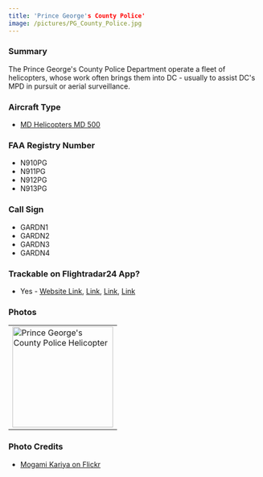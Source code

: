 ```yaml
---
title: 'Prince George's County Police'
image: /pictures/PG_County_Police.jpg
---
```


### Summary

The Prince George's County Police Department operate a fleet of helicopters, whose work often brings them into DC - usually to assist DC's MPD in pursuit or aerial surveillance. 

### Aircraft Type
* [MD Helicopters MD 500](https://en.wikipedia.org/wiki/MD_Helicopters_MD_500)

### FAA Registry Number
- N910PG
- N911PG
- N912PG
- N913PG

### Call Sign
- GARDN1
- GARDN2
- GARDN3
- GARDN4


### Trackable on Flightradar24 App?
* Yes - [Website Link](https://www.flightradar24.com/data/aircraft/n910pg), [Link](https://www.flightradar24.com/data/aircraft/n911pg), [Link](https://www.flightradar24.com/data/aircraft/n912pg), [Link](https://www.flightradar24.com/data/aircraft/n913pg)

### Photos 

<table style="width:100%">
  <tr>
    <td><img src="https://helicoptersofdc.com/pictures/PG_County_Police.jpg" alt="Prince George's County Police Helicopter" width="200"></td>
  </tr>
  </table>

### Photo Credits

* [Mogami Kariya on Flickr](https://www.flickr.com/photos/kariyamogami/52003545570/in/photolist-2cU57qi-2kXKEh2-2krL5e9-2ncVgQR-2nd1Kez-2nd4hhz-2nd1KeV-2nenLjE-8Egwmi)
